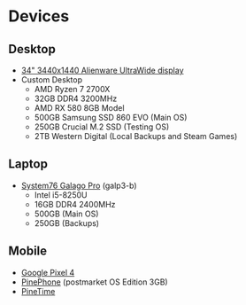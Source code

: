 # Devices

## Desktop 

- [34" 3440x1440 Alienware UltraWide display](https://www.newegg.com/p/N82E16824260555)
- Custom Desktop
    - AMD Ryzen 7 2700X
    - 32GB DDR4 3200MHz
    - AMD RX 580 8GB Model
    - 500GB Samsung SSD 860 EVO (Main OS)
    - 250GB Crucial M.2 SSD (Testing OS)
    - 2TB Western Digital (Local Backups and Steam Games)

## Laptop

- [System76 Galago Pro](https://system76.com/laptops/galago) (galp3-b) 
    - Intel i5-8250U
    - 16GB DDR4 2400MHz
    - 500GB (Main OS)
    - 250GB (Backups)

## Mobile

- [Google Pixel 4](https://www.gsmarena.com/google_pixel_4-9896.php) 
- [PinePhone](https://pine64.com/product-category/pinephone/) (postmarket OS Edition 3GB)
- [PineTime](https://pine64.com/product-category/pinetime-smartwatch/)